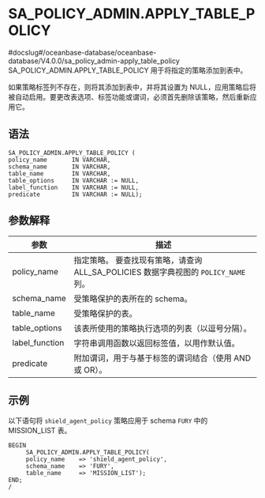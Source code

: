 SA_POLICY_ADMIN.APPLY_TABLE_POLICY 
=======================================================
#docslug#/oceanbase-database/oceanbase-database/V4.0.0/sa_policy_admin-apply_table_policy
SA_POLICY_ADMIN.APPLY_TABLE_POLICY 用于将指定的策略添加到表中。

如果策略标签列不存在，则将其添加到表中，并将其设置为 NULL，应用策略后将被自动启用。要更改表选项、标签功能或谓词，必须首先删除该策略，然后重新应用它。

语法 
-----------

```unknow
SA_POLICY_ADMIN.APPLY_TABLE_POLICY (
policy_name       IN VARCHAR,
schema_name       IN VARCHAR,
table_name        IN VARCHAR,
table_options     IN VARCHAR := NULL,
label_function    IN VARCHAR := NULL,
predicate         IN VARCHAR := NULL);
```



参数解释 
-------------



|     **参数**     |                           **描述**                           |
|----------------|------------------------------------------------------------|
| policy_name    | 指定策略。 要查找现有策略，请查询 ALL_SA_POLICIES 数据字典视图的 `POLICY_NAME` 列。 |
| schema_name    | 受策略保护的表所在的 schema。                                         |
| table_name     | 受策略保护的表。                                                   |
| table_options  | 该表所使用的策略执行选项的列表（以逗号分隔）。                                    |
| label_function | 字符串调用函数以返回标签值，以用作默认值。                                      |
| predicate      | 附加谓词，用于与基于标签的谓词结合（使用 AND 或 OR）。                            |



示例 
-----------

以下语句将 `shield_agent_policy` 策略应用于 schema `FURY` 中的 MISSION_LIST 表。

```unknow
BEGIN
     SA_POLICY_ADMIN.APPLY_TABLE_POLICY(
     policy_name    => 'shield_agent_policy',
     schema_name    => 'FURY',
     table_name     => 'MISSION_LIST');
END;
/
```



